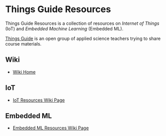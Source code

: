 # Things Guide Resources
Things Guide Resources is a collection of resources on *Internet of Things* (IoT) and *Embedded Machine Learning* (Embedded ML).

[Things Guide](https://things.guide/) is an open group of applied science teachers trying to share course materials.

## Wiki
- [Wiki Home](./../../wiki/)

## IoT
- [IoT Resources Wiki Page](./../../wiki/IoT)

## Embedded ML
- [Embedded ML Resources Wiki Page](./../../wiki/Embedded-ML)
